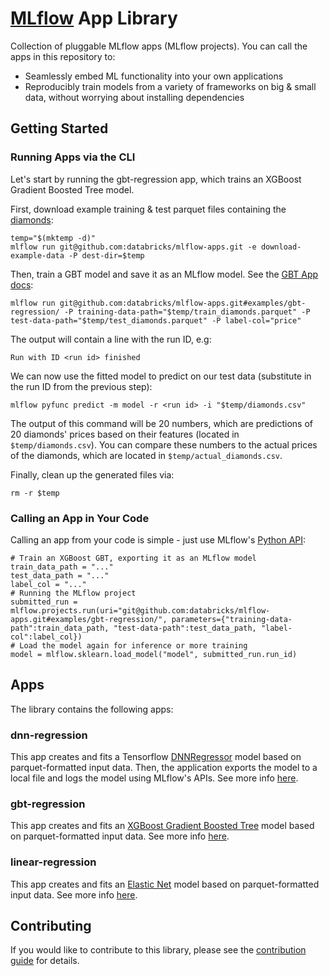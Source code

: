 # [MLflow](http://mlflow.org) App Library

Collection of pluggable MLflow apps (MLflow projects). You can call the apps in this repository to:
* Seamlessly embed ML functionality into your own applications
* Reproducibly train models from a variety of frameworks on big & small data, without worrying about installing dependencies

## Getting Started
### Running Apps via the CLI
Let's start by running the gbt-regression app, which trains an XGBoost Gradient Boosted Tree model.

First, download example training & test parquet files containing the [diamonds](https://raw.githubusercontent.com/tidyverse/ggplot2/4c678917/data-raw/diamonds.csv):
 
```
temp="$(mktemp -d)"
mlflow run git@github.com:databricks/mlflow-apps.git -e download-example-data -P dest-dir=$temp
```

Then, train a GBT model and save it as an MLflow model. See the [GBT App docs](examples/gbt-regression/README.md):
```
mlflow run git@github.com:databricks/mlflow-apps.git#examples/gbt-regression/ -P training-data-path="$temp/train_diamonds.parquet" -P test-data-path="$temp/test_diamonds.parquet" -P label-col="price"
```

The output will contain a line with the run ID, e.g:
```
Run with ID <run id> finished
```

We can now use the fitted model to predict on our test data (substitute in the run ID from the previous step):
```
mlflow pyfunc predict -m model -r <run id> -i "$temp/diamonds.csv"
```
The output of this command will be 20 numbers, which are predictions of 20 diamonds' prices based on their features (located in `$temp/diamonds.csv`). You can compare these numbers to the actual prices of the diamonds, which are located in `$temp/actual_diamonds.csv`.

Finally, clean up the generated files via:
```
rm -r $temp
```


### Calling an App in Your Code

Calling an app from your code is simple  - just use MLflow's [Python API](https://mlflow.org/docs/latest/projects.html#building-multi-step-workflows):
```
# Train an XGBoost GBT, exporting it as an MLflow model
train_data_path = "..."
test_data_path = "..."
label_col = "..."
# Running the MLflow project
submitted_run = mlflow.projects.run(uri="git@github.com:databricks/mlflow-apps.git#examples/gbt-regression/", parameters={"training-data-path":train_data_path, "test-data-path":test_data_path, "label-col":label_col})
# Load the model again for inference or more training
model = mlflow.sklearn.load_model("model", submitted_run.run_id)
```

## Apps

The library contains the following apps:

### dnn-regression

This app creates and fits a Tensorflow [DNNRegressor](https://www.tensorflow.org/api_docs/python/tf/estimator/DNNRegressor) model based on parquet-formatted input data. Then, the application exports the model to a local file and logs the model using MLflow's APIs. See more info [here](examples/dnn-regression/).

### gbt-regression
This app creates and fits an [XGBoost Gradient Boosted Tree](https://xgboost.readthedocs.io/en/latest/python/python_api.html#module-xgboost.sklearn) model based on parquet-formatted input data. See more info [here](examples/gbt-regression/).

### linear-regression

This app creates and fits an [Elastic Net](http://scikit-learn.org/stable/modules/generated/sklearn.linear_model.ElasticNet.html) model based on parquet-formatted input data. See more info [here](examples/linear-regression/).

## Contributing

If you would like to contribute to this library, please see the [contribution guide](CONTRIBUTING.md) for details.
